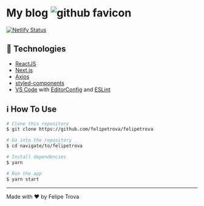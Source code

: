 # My blog ![github favicon](out/favicon.ico)

[![Netlify Status](https://api.netlify.com/api/v1/badges/1e06dfde-346f-4e30-8068-af53a7a62296/deploy-status)](https://app.netlify.com/sites/felipetrova/deploys)

## :rocket: Technologies

- [ReactJS](https://reactjs.org/)
- [Next.js](https://nextjs.org/)
- [Axios](https://github.com/axios/axios)
- [styled-components](https://www.styled-components.com/)
- [VS Code][vc] with [EditorConfig][vceditconfig] and [ESLint][vceslint]

## :information_source: How To Use

```bash
# Clone this repository
$ git clone https://github.com/felipetrova/felipetrova

# Go into the repository
$ cd navigate/to/felipetrova

# Install dependencies
$ yarn

# Run the app
$ yarn start
```

---

Made with ♥ by Felipe Trova

[vc]: https://code.visualstudio.com/
[vceditconfig]: https://marketplace.visualstudio.com/items?itemName=EditorConfig.EditorConfig
[vceslint]: https://marketplace.visualstudio.com/items?itemName=dbaeumer.vscode-eslint
